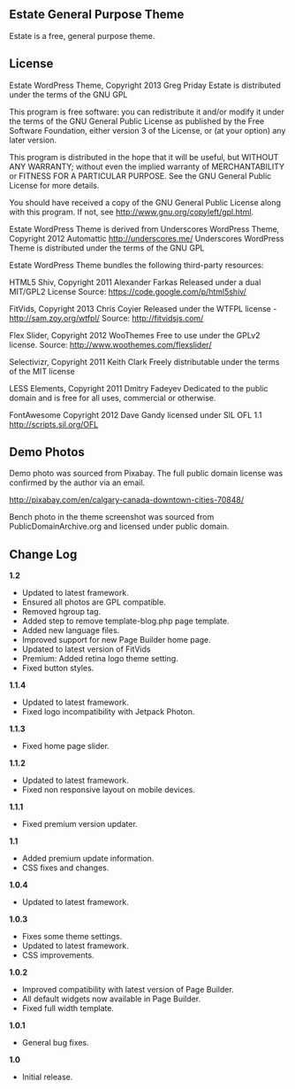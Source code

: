 Estate General Purpose Theme
---------------
Estate is a free, general purpose theme.


License
---------------
Estate WordPress Theme, Copyright 2013 Greg Priday
Estate is distributed under the terms of the GNU GPL

This program is free software: you can redistribute it and/or modify
it under the terms of the GNU General Public License as published by
the Free Software Foundation, either version 3 of the License, or
(at your option) any later version.

This program is distributed in the hope that it will be useful,
but WITHOUT ANY WARRANTY; without even the implied warranty of
MERCHANTABILITY or FITNESS FOR A PARTICULAR PURPOSE.  See the
GNU General Public License for more details.

You should have received a copy of the GNU General Public License
along with this program.  If not, see http://www.gnu.org/copyleft/gpl.html.

Estate WordPress Theme is derived from Underscores WordPress Theme, Copyright 2012 Automattic http://underscores.me/
Underscores WordPress Theme is distributed under the terms of the GNU GPL

Estate WordPress Theme bundles the following third-party resources:

HTML5 Shiv, Copyright 2011 Alexander Farkas
Released under a dual MIT/GPL2 License
Source: https://code.google.com/p/html5shiv/

FitVids, Copyright 2013 Chris Coyier
Released under the WTFPL license - http://sam.zoy.org/wtfpl/
Source: http://fitvidsjs.com/

Flex Slider, Copyright 2012 WooThemes
Free to use under the GPLv2 license.
Source: http://www.woothemes.com/flexslider/

Selectivizr, Copyright 2011 Keith Clark
Freely distributable under the terms of the MIT license

LESS Elements, Copyright 2011 Dmitry Fadeyev
Dedicated to the public domain and is free for all uses, commercial or otherwise.

FontAwesome Copyright 2012 Dave Gandy
licensed under SIL OFL 1.1 <http://scripts.sil.org/OFL>

Demo Photos
---------------
Demo photo was sourced from Pixabay. The full public domain license was confirmed by the author via an email.

http://pixabay.com/en/calgary-canada-downtown-cities-70848/

Bench photo in the theme screenshot was sourced from PublicDomainArchive.org and licensed under public domain.

Change Log
---------------

**1.2**
* Updated to latest framework.
* Ensured all photos are GPL compatible.
* Removed hgroup tag.
* Added step to remove template-blog.php page template.
* Added new language files.
* Improved support for new Page Builder home page.
* Updated to latest version of FitVids
* Premium: Added retina logo theme setting.
* Fixed button styles.

**1.1.4**
* Updated to latest framework.
* Fixed logo incompatibility with Jetpack Photon.

**1.1.3**
* Fixed home page slider.

**1.1.2**
* Updated to latest framework.
* Fixed non responsive layout on mobile devices.

**1.1.1**
* Fixed premium version updater.

**1.1**
* Added premium update information.
* CSS fixes and changes.

**1.0.4**
* Updated to latest framework.

**1.0.3**
* Fixes some theme settings.
* Updated to latest framework.
* CSS improvements.

**1.0.2**
* Improved compatibility with latest version of Page Builder.
* All default widgets now available in Page Builder.
* Fixed full width template.

**1.0.1**
* General bug fixes.

**1.0**
* Initial release.